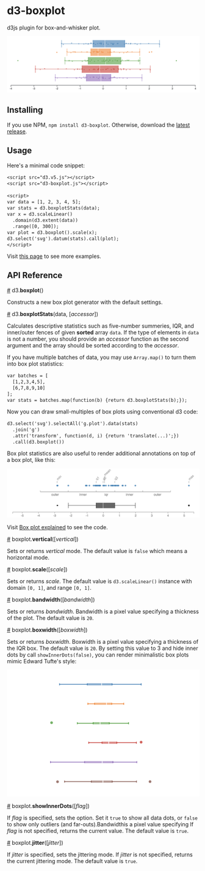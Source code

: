 # d3-boxplot

d3js plugin for box-and-whisker plot.

![d3-boxplot](d3-boxplot.png)

## Installing

If you use NPM, `npm install d3-boxplot`. Otherwise, download the
[latest release](https://github.com/akngs/d3-boxplot/releases/latest).

## Usage

Here's a minimal code snippet:

    <script src="d3.v5.js"></script>
    <script src="d3-boxplot.js"></script>

    <script>
    var data = [1, 2, 3, 4, 5];
    var stats = d3.boxplotStats(data);
    var x = d3.scaleLinear()
      .domain(d3.extent(data))
      .range([0, 300]);
    var plot = d3.boxplot().scale(x);
    d3.select('svg').datum(stats).call(plot);
    </script>

Visit [this page](https://beta.observablehq.com/@akngs/d3-boxplot) to see more examples.

## API Reference

<a href="#boxplot" name="boxplot">#</a> d3.<b>boxplot</b>()

Constructs a new box plot generator with the default settings.

<a href="#boxplotStats" name="boxplotStats">#</a> d3.<b>boxplotStats</b>(data, [*accessor*])

Calculates descriptive statistics such as five-number summeries, IQR, and inner/outer fences of
given **sorted** array `data`. If the type of elements in `data` is not a number, you should
provide an *accessor* function as the second argument and the array should be sorted according to
the *accessor*.

If you have multiple batches of data, you may use `Array.map()` to turn them into box plot
statistics:

    var batches = [
      [1,2,3,4,5],
      [6,7,8,9,10]
    ];
    var stats = batches.map(function(b) {return d3.boxplotStats(b);});

Now you can draw small-multiples of box plots using conventional d3 code:

    d3.select('svg').selectAll('g.plot').data(stats)
      .join('g')
      .attr('transform', function(d, i) {return 'translate(...)';})
      .call(d3.boxplot())

Box plot statistics are also useful to render additional annotations on top of a box plot, like
this:

![Annotated box plot](d3-boxplot-annotated.png)

Visit [Box plot explained](https://beta.observablehq.com/@akngs/box-plot-explained) to see the code.

<a href="#boxplot_vertical" name="boxplot_vertical">#</a> boxplot.<b>vertical</b>([*vertical*])

Sets or returns *vertical* mode. The default value is `false` which means a horizontal mode.

<a href="#boxplot_scale" name="boxplot_scale">#</a> boxplot.<b>scale</b>([*scale*])

Sets or returns *scale*. The default value is `d3.scaleLinear()` instance with domain `[0, 1]`, and
range `[0, 1]`.

<a href="#boxplot_bandwidth" name="boxplot_bandwidth">#</a> boxplot.<b>bandwidth</b>([*bandwidth*])

Sets or returns *bandwidth*. Bandwidth is a pixel value specifying a thickness of the plot. The
default value is `20`.

<a href="#boxplot_boxwidth" name="boxplot_boxwidth">#</a> boxplot.<b>boxwidth</b>([*boxwidth*])

Sets or returns *boxwidth*. Boxwidth is a pixel value specifying a thickness of the IQR box. The
default value is `20`. By setting this value to 3 and hide inner dots by call
`showInnerDots(false)`, you can render minimalistic box plots mimic Edward Tufte's style:

![Minimalistic box plot](d3-boxplot-minimalStyle.png)

<a href="#boxplot_showInnerDots" name="boxplot_showInnerDots">#</a> boxplot.<b>showInnerDots</b>([*flag*])

If *flag* is specified, sets the option. Set it `true` to show all data dots, or `false` to show
only outliers (and far-outs).Bandwidthis a pixel value specifying If *flag* is not specified,
returns the current value. The default value is `true`.

<a href="#boxplot_jitter" name="boxplot_jitter">#</a> boxplot.<b>jitter</b>([*jitter*])

If *jitter* is specified, sets the jittering mode. If *jitter* is not specified, returns the
current jittering mode. The default value is `true`.
